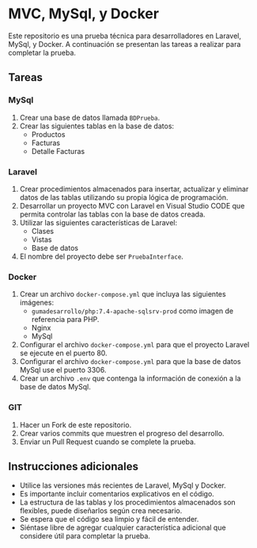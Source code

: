 # MVC, MySql, y Docker

Este repositorio es una prueba técnica para desarrolladores en Laravel, MySql, y Docker. A continuación se presentan las tareas a realizar para completar la prueba.

## Tareas

### MySql
1. Crear una base de datos llamada `BDPrueba`.
2. Crear las siguientes tablas en la base de datos:
   * Productos
   * Facturas
   * Detalle Facturas

### Laravel
1. Crear procedimientos almacenados para insertar, actualizar y eliminar datos de las tablas utilizando su propia lógica de programación.
2. Desarrollar un proyecto MVC con Laravel en Visual Studio CODE que permita controlar las tablas con la base de datos creada.
3. Utilizar las siguientes características de Laravel:
   * Clases
   * Vistas
   * Base de datos
4. El nombre del proyecto debe ser `PruebaInterface`.

### Docker
1. Crear un archivo `docker-compose.yml` que incluya las siguientes imágenes:
   * `gumadesarrollo/php:7.4-apache-sqlsrv-prod` como imagen de referencia para PHP.
   * Nginx
   * MySql
2. Configurar el archivo `docker-compose.yml` para que el proyecto Laravel se ejecute en el puerto 80.
3. Configurar el archivo `docker-compose.yml` para que la base de datos MySql use el puerto 3306.
4. Crear un archivo `.env` que contenga la información de conexión a la base de datos MySql.

### GIT
1. Hacer un Fork de este repositorio.
2. Crear varios commits que muestren el progreso del desarrollo.
3. Enviar un Pull Request cuando se complete la prueba.

## Instrucciones adicionales
- Utilice las versiones más recientes de Laravel, MySql y Docker.
- Es importante incluir comentarios explicativos en el código.
- La estructura de las tablas y los procedimientos almacenados son flexibles, puede diseñarlos según crea necesario.
- Se espera que el código sea limpio y fácil de entender.
- Siéntase libre de agregar cualquier característica adicional que considere útil para completar la prueba.
